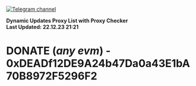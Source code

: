 [![Telegram channel](https://img.shields.io/endpoint?url=https://runkit.io/damiankrawczyk/telegram-badge/branches/master?url=https://t.me/n4z4v0d)](https://t.me/n4z4v0d) 

**Dynamic Updates Proxy List with Proxy Checker**  
**Last Updated: 22.12.23 21:21**

# DONATE (_any evm_) - 0xDEADf12DE9A24b47Da0a43E1bA70B8972F5296F2
